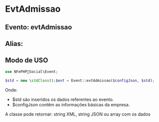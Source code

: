 # EvtAdmissao

## Evento: evtAdmissao

## Alias: 


## Modo de USO

```php
use NFePHPSocial\Event;

$std = new \stdClass();$evt = Event::evtAdmissao($configJson, $std);
```

Onde:
- $std são inseridos os dados referentes ao evento.
- $configJson contêm as informações básicas da empresa.

A classe pode retornar: string XML, string JSON ou array com os dados
